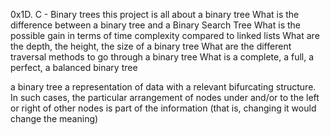 0x1D. C - Binary trees
this project is all about a binary tree
What is the difference between a binary tree and a Binary Search Tree
What is the possible gain in terms of time complexity compared to linked lists
What are the depth, the height, the size of a binary tree
What are the different traversal methods to go through a binary tree
What is a complete, a full, a perfect, a balanced binary tree


a binary tree a representation of data with a relevant bifurcating structure. In such cases, the particular arrangement of nodes under and/or to the left or right of other nodes is part of the information (that is, changing it would change the meaning)
